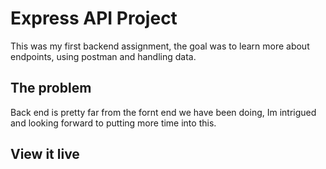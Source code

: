 # Express API Project

This was my first backend assignment, the goal was to learn more about endpoints, using postman and handling data. 

## The problem
 Back end is pretty far from the fornt end we have been doing, Im intrigued and looking forward to putting more time into this. 

## View it live

